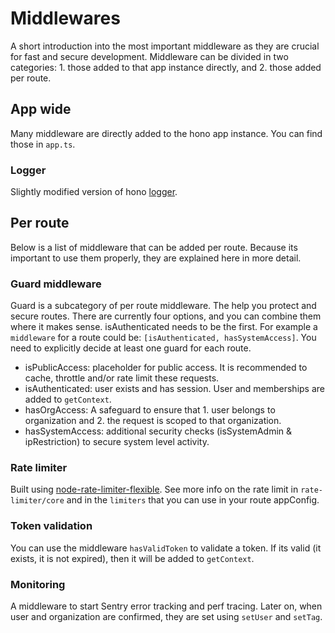 # Middlewares

A short introduction into the most important middleware as they are crucial for fast and secure development. Middleware can be divided in two categories: 1. those added to that app instance directly, and 2. those added per route.

## App wide

Many middleware are directly added to the hono app instance. You can find those in `app.ts`.

### Logger

Slightly modified version of hono [logger](https://hono.dev/docs/middleware/builtin/logger).

## Per route

Below is a list of middleware that can be added per route. Because its important to use them properly, they are explained here in more detail.

### Guard middleware

Guard is a subcategory of per route middleware. The help you protect and secure routes. There are currently four options, and you can combine them where it makes sense. isAuthenticated needs to be the first. For example a `middleware` for a route could be: `[isAuthenticated, hasSystemAccess]`. You need to explicitly decide at least one guard for each route.

- isPublicAccess: placeholder for public access. It is recommended to cache, throttle and/or rate limit these requests.
- isAuthenticated: user exists and has session. User and memberships are added to `getContext`.
- hasOrgAccess: A safeguard to ensure that 1. user belongs to organization and 2. the request is scoped to that organization.
- hasSystemAccess: additional security checks (isSystemAdmin & ipRestriction) to secure system level activity.

### Rate limiter

Built using [node-rate-limiter-flexible](https://github.com/animir/node-rate-limiter-flexible#readme). See more info on the rate limit in `rate-limiter/core` and in the `limiters` that you can use in your route appConfig.

### Token validation

You can use the middleware `hasValidToken` to validate a token. If its valid (it exists, it is not expired), then it will be added to `getContext`.

### Monitoring

A middleware to start Sentry error tracking and perf tracing. Later on, when user and organization are confirmed, they are set using `setUser` and `setTag`.
